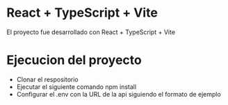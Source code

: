 # React + TypeScript + Vite

El proyecto fue desarrollado con React + TypeScript + Vite

# Ejecucion del proyecto

- Clonar el respositorio
- Ejecutar el siguiente comando npm install
- Configurar el .env con la URL de la api siguiendo el formato de ejemplo
